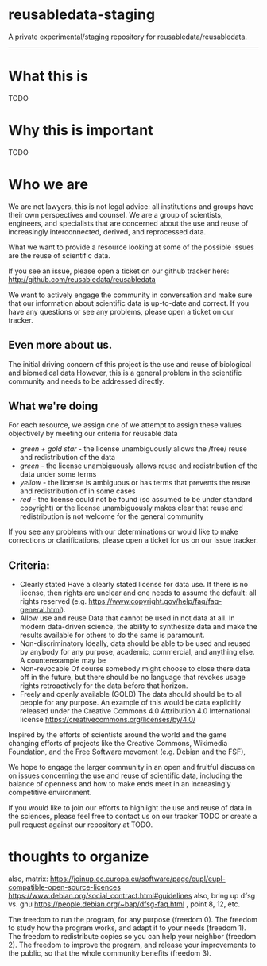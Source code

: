 # reusabledata-staging
A private experimental/staging repository for reusabledata/reusabledata.

---
# What this is
	
TODO

# Why this is important

TODO

# Who we are

We are not lawyers, this is not legal advice: all institutions and
groups have their own perspectives and counsel. We are a group of
scientists, engineers, and specialists that are concerned about the
use and reuse of increasingly interconnected, derived, and reprocessed
data.

What we want to provide a resource 
looking at some of the possible issues are the reuse of scientific data.

If you see an issue, please open a ticket on our github tracker here:
http://github.com/reusabledata/reusabledata
    
We want to actively engage the community in conversation and make
sure that our information about scientific data is up-to-date and
correct. If you have any questions or see any problems, please open
a ticket on our tracker.

## Even more about us.

The initial driving concern of this project is the use and reuse
of biological and biomedical data 
However, this is a general problem in the scientific community and needs
to be addressed directly.

## What we're doing

For each resource, we assign one of 
we attempt to assign these values objectively by meeting our criteria for
reusable data

- *green + gold star* - the license unambiguously allows the /free/
  reuse and redistribution of the data
- *green* - the license unambiguously allows reuse and redistribution
  of the data under some terms
- *yellow* - the license is ambiguous or has terms that prevents the reuse and
  redistribution of in some cases
- *red* - the license could not be found (so assumed to be under
  standard copyright) or the license unambiguously makes clear that
  reuse and redistribution is not welcome for the general community

If you see any problems with our determinations or would like to
make corrections or clarifications, please open a ticket for us on our 
issue tracker.

## Criteria:

- Clearly stated
  Have a clearly stated license for data use.  If
  there is no license, then rights are unclear and one needs to
  assume the default: all rights reserved
  (e.g. https://www.copyright.gov/help/faq/faq-general.html).
- Allow use and reuse
  Data that cannot be used in not data at all. In modern
  data-driven science, the ability to synthesize data and make the
  results available for others to do the same is paramount.
- Non-discriminatory
  Ideally, data should be able to be used and reused by anybody for
  any purpose, academic, commercial, and anything else.
  A counterexample may be 
- Non-revocable
  Of course somebody might choose to close there data off in the future,
  but there should be no language that revokes usage rights retroactively
  for the data before that horizon.
- Freely and openly available
  (GOLD) The data should should be to all people for any
  purpose. An example of this would be data explicitly released
  under the Creative Commons 4.0 Attribution 4.0 International
  license https://creativecommons.org/licenses/by/4.0/
      
Inspired by the efforts of scientists around the world and the
game changing efforts of projects like the Creative Commons,
Wikimedia Foundation, and the Free Software movement (e.g. Debian
and the FSF),
    
We hope to engage the larger community in an open and fruitful
discussion on issues concerning the use and reuse of scientific
data, including the balance of openness and how to make ends meet
in an increasingly competitive environment.

If you would like to join our efforts to highlight the use and
reuse of data in the sciences, please feel free to contact us on
our tracker TODO or create a pull request against our repository
at TODO.

# thoughts to organize

also, matrix:
https://joinup.ec.europa.eu/software/page/eupl/eupl-compatible-open-source-licences
https://www.debian.org/social_contract.html#guidelines
also, bring up dfsg vs. gnu
https://people.debian.org/~bap/dfsg-faq.html , point 8, 12, etc.
    
The freedom to run the program, for any purpose (freedom 0).
The freedom to study how the program works, and adapt it to your needs (freedom 1).
The freedom to redistribute copies so you can help your neighbor (freedom 2).
The freedom to improve the program, and release your improvements to the public, so that the whole community benefits (freedom 3).
